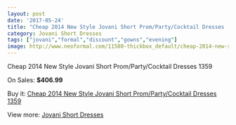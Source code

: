 ```yaml
---
layout: post
date: '2017-05-24'
title: "Cheap 2014 New Style Jovani Short Prom/Party/Cocktail Dresses  1359"
category: Jovani Short Dresses
tags: ["jovani","formal","discount","gowns","evening"]
image: http://www.neoformal.com/11580-thickbox_default/cheap-2014-new-style-jovani-short-prom-party-cocktail-dresses-1359.jpg
---
```

Cheap 2014 New Style Jovani Short Prom/Party/Cocktail Dresses  1359

On Sales: **$406.99**
<a href="https://www.neoformal.com/en/jovani-short-dresses-2014/4144-cheap-2014-new-style-jovani-short-prom-party-cocktail-dresses-1359.html"><amp-img layout="responsive" width="600" height="600" src="//www.neoformal.com/11580-thickbox_default/cheap-2014-new-style-jovani-short-prom-party-cocktail-dresses-1359.jpg" alt="Cheap 2014 New Style Jovani Short Prom/Party/Cocktail Dresses  1359 0" /></a>
<a href="https://www.neoformal.com/en/jovani-short-dresses-2014/4144-cheap-2014-new-style-jovani-short-prom-party-cocktail-dresses-1359.html"><amp-img layout="responsive" width="600" height="600" src="//www.neoformal.com/11581-thickbox_default/cheap-2014-new-style-jovani-short-prom-party-cocktail-dresses-1359.jpg" alt="Cheap 2014 New Style Jovani Short Prom/Party/Cocktail Dresses  1359 1" /></a>

Buy it: [Cheap 2014 New Style Jovani Short Prom/Party/Cocktail Dresses  1359](https://www.neoformal.com/en/jovani-short-dresses-2014/4144-cheap-2014-new-style-jovani-short-prom-party-cocktail-dresses-1359.html "Cheap 2014 New Style Jovani Short Prom/Party/Cocktail Dresses  1359")

View more: [Jovani Short Dresses](https://www.neoformal.com/en/54-jovani-short-dresses-2014 "Jovani Short Dresses")